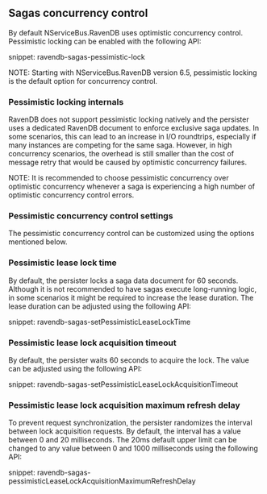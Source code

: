 ## Sagas concurrency control

By default NServiceBus.RavenDB uses optimistic concurrency control. Pessimistic locking can be enabled with the following API:

snippet: ravendb-sagas-pessimistic-lock

NOTE: Starting with NServiceBus.RavenDB version 6.5, pessimistic locking is the default option for concurrency control.

### Pessimistic locking internals

RavenDB does not support pessimistic locking natively and the persister uses a dedicated RavenDB document to enforce exclusive saga updates. In some scenarios, this can lead to an increase in I/O roundtrips, especially if many instances are competing for the same saga. However, in high concurrency scenarios, the overhead is still smaller than the cost of message retry that would be caused by optimistic concurrency failures.

NOTE: It is recommended to choose pessimistic concurrency over optimistic concurrency whenever a saga is experiencing a high number of optimistic concurrency control errors.

### Pessimistic concurrency control settings

The pessimistic concurrency control can be customized using the options mentioned below.

### Pessimistic lease lock time

By default, the persister locks a saga data document for 60 seconds. Although it is not recommended to have sagas execute long-running logic, in some scenarios it might be required to increase the lease duration. The lease duration can be adjusted using the following API:

snippet: ravendb-sagas-setPessimisticLeaseLockTime

### Pessimistic lease lock acquisition timeout

By default, the persister waits 60 seconds to acquire the lock. The value can be adjusted using the following API:

snippet: ravendb-sagas-setPessimisticLeaseLockAcquisitionTimeout

### Pessimistic lease lock acquisition maximum refresh delay

To prevent request synchronization, the persister randomizes the interval between lock acquisition requests. By default, the interval has a value between 0 and 20 milliseconds. The 20ms default upper limit can be changed to any value between 0 and 1000 milliseconds using the following API:

snippet: ravendb-sagas-pessimisticLeaseLockAcquisitionMaximumRefreshDelay
